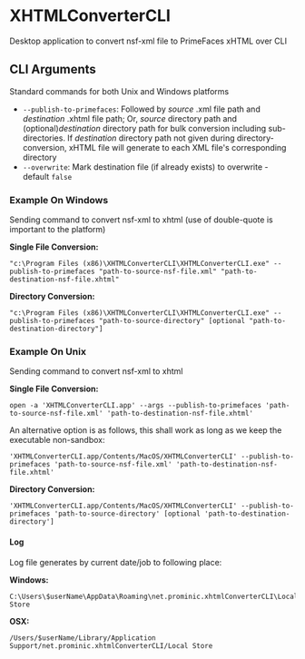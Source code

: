 # XHTMLConverterCLI
Desktop application to convert nsf-xml file to PrimeFaces xHTML over CLI

## CLI Arguments
Standard commands for both Unix and Windows platforms
- `--publish-to-primefaces`: Followed by *source* .xml file path and *destination* .xhtml file path; Or, *source* directory path and (optional)*destination* directory path for bulk conversion including sub-directories. If *destination* directory path not given during directory-conversion, xHTML file will generate to each XML file's corresponding directory
- `--overwrite`: Mark destination file (if already exists) to overwrite - default `false`

### Example On Windows
Sending command to convert nsf-xml to xhtml (use of double-quote is important to the platform)

**Single File Conversion:**
```
"c:\Program Files (x86)\XHTMLConverterCLI\XHTMLConverterCLI.exe" --publish-to-primefaces "path-to-source-nsf-file.xml" "path-to-destination-nsf-file.xhtml"
```

**Directory Conversion:**
```
"c:\Program Files (x86)\XHTMLConverterCLI\XHTMLConverterCLI.exe" --publish-to-primefaces "path-to-source-directory" [optional "path-to-destination-directory"]
```

### Example On Unix
Sending command to convert nsf-xml to xhtml

**Single File Conversion:**
```
open -a 'XHTMLConverterCLI.app' --args --publish-to-primefaces 'path-to-source-nsf-file.xml' 'path-to-destination-nsf-file.xhtml'
```
An alternative option is as follows, this shall work as long as we keep the executable non-sandbox:
```
'XHTMLConverterCLI.app/Contents/MacOS/XHTMLConverterCLI' --publish-to-primefaces 'path-to-source-nsf-file.xml' 'path-to-destination-nsf-file.xhtml'
```

**Directory Conversion:**
```
'XHTMLConverterCLI.app/Contents/MacOS/XHTMLConverterCLI' --publish-to-primefaces 'path-to-source-directory' [optional 'path-to-destination-directory']
```

#### Log
Log file generates by current date/job to following place:

**Windows:**
```
C:\Users\$userName\AppData\Roaming\net.prominic.xhtmlConverterCLI\Local Store
```
**OSX:**
```
/Users/$userName/Library/Application Support/net.prominic.xhtmlConverterCLI/Local Store
```
